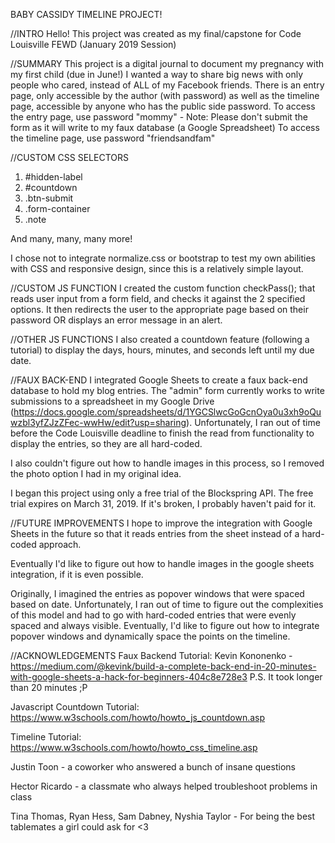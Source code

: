 BABY CASSIDY TIMELINE PROJECT!

//INTRO
Hello!
This project was created as my final/capstone for Code Louisville FEWD (January 2019 Session)

//SUMMARY
This project is a digital journal to document my pregnancy with my first child (due in June!)
I wanted a way to share big news with only people who cared, instead of ALL of my Facebook friends.
There is an entry page, only accessible by the author (with password) as well as the timeline page, accessible by anyone who has the public side password.
To access the entry page, use password "mommy" - Note: Please don't submit the form as it will write to my faux database (a Google Spreadsheet)
To access the timeline page, use password "friendsandfam"

//CUSTOM CSS SELECTORS
1. #hidden-label
2. #countdown
3. .btn-submit
4. .form-container
5. .note

And many, many, many more!

I chose not to integrate normalize.css or bootstrap to test my own abilities with CSS and responsive design, since this is a relatively simple layout.

//CUSTOM JS FUNCTION
I created the custom function checkPass(); that reads user input from a form field, and checks it against the 2 specified options.
It then redirects the user to the appropriate page based on their password OR displays an error message in an alert.

//OTHER JS FUNCTIONS
I also created a countdown feature (following a tutorial) to display the days, hours, minutes, and seconds left until my due date.

//FAUX BACK-END
I integrated Google Sheets to create a faux back-end database to hold my blog entries. The "admin" form currently works to write submissions to a spreadsheet in my Google Drive (https://docs.google.com/spreadsheets/d/1YGCSlwcGoGcnOya0u3xh9oQuwzbl3yfZJzZFec-wwHw/edit?usp=sharing). Unfortunately, I ran out of time before the Code Louisville deadline to finish the read from functionality to display the entries, so they are all hard-coded.

I also couldn't figure out how to handle images in this process, so I removed the photo option I had in my original idea.

I began this project using only a free trial of the Blockspring API. The free trial expires on March 31, 2019. If it's broken, I probably haven't paid for it.

//FUTURE IMPROVEMENTS
I hope to improve the integration with Google Sheets in the future so that it reads entries from the sheet instead of a hard-coded approach.

Eventually I'd like to figure out how to handle images in the google sheets integration, if it is even possible.

Originally, I imagined the entries as popover windows that were spaced based on date. Unfortunately, I ran out of time to figure out the complexities of this model and had to go with hard-coded entries that were evenly spaced and always visible. Eventually, I'd like to figure out how to integrate popover windows and dynamically space the points on the timeline.

//ACKNOWLEDGEMENTS
Faux Backend Tutorial:
Kevin Kononenko - https://medium.com/@kevink/build-a-complete-back-end-in-20-minutes-with-google-sheets-a-hack-for-beginners-404c8e728e3
P.S. It took longer than 20 minutes ;P

Javascript Countdown Tutorial:
https://www.w3schools.com/howto/howto_js_countdown.asp

Timeline Tutorial:
https://www.w3schools.com/howto/howto_css_timeline.asp

Justin Toon - a coworker who answered a bunch of insane questions

Hector Ricardo - a classmate who always helped troubleshoot problems in class

Tina Thomas, Ryan Hess, Sam Dabney, Nyshia Taylor - For being the best tablemates a girl could ask for <3